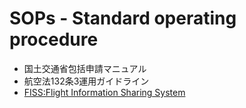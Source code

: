 # SOPs - Standard operating procedure

* 国土交通省包括申請マニュアル
* 航空法132条3運用ガイドライン
* [FISS:Flight Information Sharing System](https://www.fiss.mlit.go.jp/top) 
